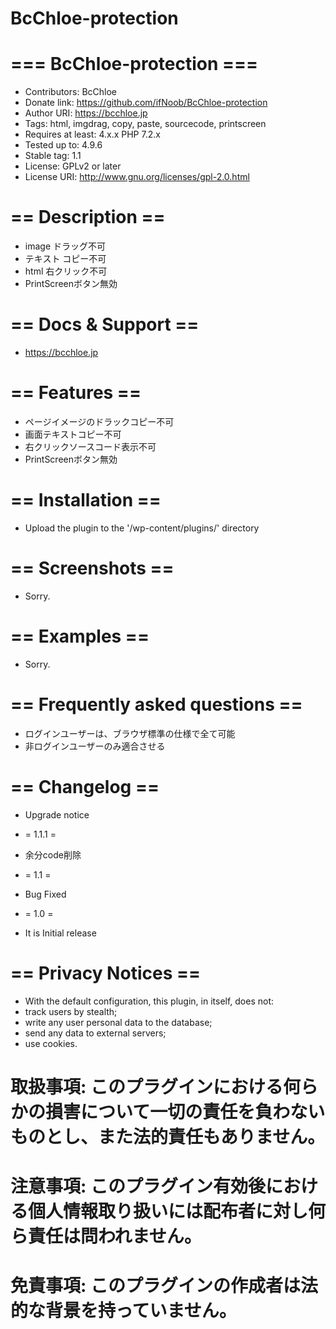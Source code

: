 # BcChloe-protection
# === BcChloe-protection ===
* Contributors: BcChloe
* Donate link: https://github.com/ifNoob/BcChloe-protection
* Author URI: https://bcchloe.jp
* Tags: html, imgdrag, copy, paste, sourcecode, printscreen
* Requires at least: 4.x.x PHP 7.2.x
* Tested up to: 4.9.6
* Stable tag: 1.1
* License: GPLv2 or later
* License URI: http://www.gnu.org/licenses/gpl-2.0.html

# == Description ==
* image ドラッグ不可
* テキスト コピー不可
* html 右クリック不可
* PrintScreenボタン無効

# == Docs & Support ==
* https://bcchloe.jp

# == Features ==
* ページイメージのドラックコピー不可
* 画面テキストコピー不可
* 右クリックソースコード表示不可
* PrintScreenボタン無効

# == Installation ==
* Upload the plugin to the '/wp-content/plugins/' directory

# == Screenshots ==
* Sorry.

# == Examples ==
* Sorry.

# == Frequently asked questions ==
* ログインユーザーは、ブラウザ標準の仕様で全て可能
* 非ログインユーザーのみ適合させる

# == Changelog ==
* Upgrade notice
* = 1.1.1 =
* 余分code削除

* = 1.1 =
* Bug Fixed

* = 1.0 =
* It is Initial release

# == Privacy Notices ==
* With the default configuration, this plugin, in itself, does not:
* track users by stealth;
* write any user personal data to the database;
* send any data to external servers;
* use cookies.

# 取扱事項: このプラグインにおける何らかの損害について一切の責任を負わないものとし、また法的責任もありません。
# 注意事項: このプラグイン有効後における個人情報取り扱いには配布者に対し何ら責任は問われません。
# 免責事項: このプラグインの作成者は法的な背景を持っていません。
